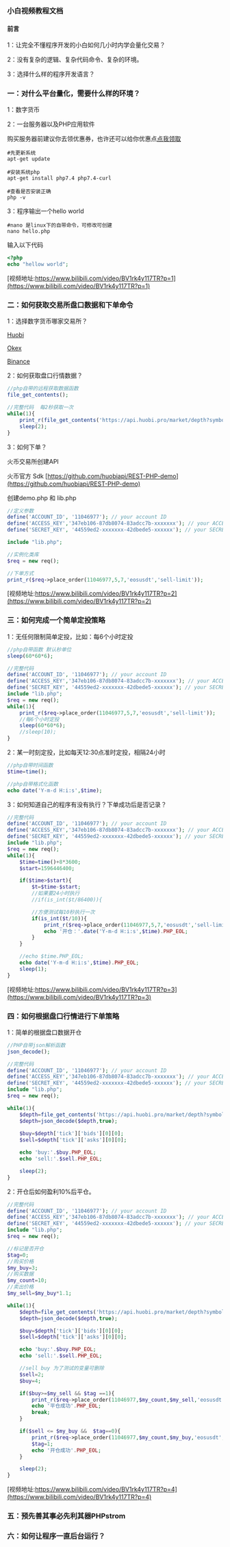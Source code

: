 ### 小白视频教程文档


#### 前言

1：让完全不懂程序开发的小白如何几小时内学会量化交易？

2：没有复杂的逻辑、复杂代码命令、复杂的环境。

3：选择什么样的程序开发语言？



### 一：对什么平台量化，需要什么样的环境？

1：数字货币

2：一台服务器以及PHP应用软件

购买服务器前建议你去领优惠券，也许还可以给你优惠点[点我领取](https://promotion.aliyun.com/ntms/yunparter/invite.html?userCode=xmsff8ku)

```shell script
#先更新系统
apt-get update

#安装系统php
apt-get install php7.4 php7.4-curl

#查看是否安装正确
php -v
```

3：程序输出一个hello world

```shell script
#nano 是linux下的自带命令，可修改可创建
nano hello.php
```

输入以下代码
```php script
<?php
echo "hellow world";
```

[视频地址:https://www.bilibili.com/video/BV1rk4y117TR?p=1](https://www.bilibili.com/video/BV1rk4y117TR?p=1)

### 二：如何获取交易所盘口数据和下单命令

1：选择数字货币哪家交易所？

[Huobi](https://github.com/zhouaini528/huobi-php)

[Okex](https://github.com/zhouaini528/okex-php)

[Binance](https://github.com/zhouaini528/binance-php)

2：如何获取盘口行情数据？

```php
//php自带的远程获取数据函数
file_get_contents();

//完整代码  每2秒获取一次
while(1){
    print_r(file_get_contents('https://api.huobi.pro/market/depth?symbol=btcusdt&type=step2&depth=5'));
    sleep(2);
}
```

3：如何下单？

火币交易所创建API

火币官方 Sdk [https://github.com/huobiapi/REST-PHP-demo](https://github.com/huobiapi/REST-PHP-demo)

创建demo.php 和 lib.php

```php
//定义参数
define('ACCOUNT_ID', '11046977'); // your account ID 
define('ACCESS_KEY','347eb106-87db8074-83adcc7b-xxxxxxx'); // your ACCESS_KEY
define('SECRET_KEY', '44559ed2-xxxxxxx-42dbede5-xxxxxx'); // your SECRET_KEY

include "lib.php";

//实例化类库
$req = new req();

//下单方式
print_r($req->place_order(11046977,5,7,'eosusdt','sell-limit'));
```

[视频地址:https://www.bilibili.com/video/BV1rk4y117TR?p=2](https://www.bilibili.com/video/BV1rk4y117TR?p=2)

### 三：如何完成一个简单定投策略

1：无任何限制简单定投，比如：每6个小时定投

```php
//php自带函数 默认秒单位
sleep(60*60*6);

//完整代码
define('ACCOUNT_ID', '11046977'); // your account ID 
define('ACCESS_KEY','347eb106-87db8074-83adcc7b-xxxxxxx'); // your ACCESS_KEY
define('SECRET_KEY', '44559ed2-xxxxxxx-42dbede5-xxxxxx'); // your SECRET_KEY
include "lib.php";
$req = new req();
while(1){
    print_r($req->place_order(11046977,5,7,'eosusdt','sell-limit'));
    //每6个小时定投
    sleep(60*60*6);
    //sleep(10);
}
```

2：某一时刻定投，比如每天12:30点准时定投，相隔24小时

```php
//php自带时间函数
$time=time();

//php自带格式化函数
echo date('Y-m-d H:i:s',$time);
```

3：如何知道自己的程序有没有执行？下单成功后是否记录？

```php
//完整代码
define('ACCOUNT_ID', '11046977'); // your account ID 
define('ACCESS_KEY','347eb106-87db8074-83adcc7b-xxxxxxx'); // your ACCESS_KEY
define('SECRET_KEY', '44559ed2-xxxxxxx-42dbede5-xxxxxx'); // your SECRET_KEY
include "lib.php";
$req = new req();
while(1){
    $time=time()+8*3600;
    $start=1596446400;

    if($time>$start){
        $t=$time-$start;
        //如果要24小时执行
        //if(is_int($t/86400)){

        //方便测试每10秒执行一次
        if(is_int($t/10)){
            print_r($req->place_order(11046977,5,7,'eosusdt','sell-limit'));
            echo '开仓：'.date('Y-m-d H:i:s',$time).PHP_EOL;
        }
    }

    //echo $time.PHP_EOL;
    echo date('Y-m-d H:i:s',$time).PHP_EOL;
    sleep(1);
}
```

[视频地址:https://www.bilibili.com/video/BV1rk4y117TR?p=3](https://www.bilibili.com/video/BV1rk4y117TR?p=3)

### 四：如何根据盘口行情进行下单策略

1：简单的根据盘口数据开仓

```php
//PHP自带json解析函数
json_decode();

//完整代码
define('ACCOUNT_ID', '11046977'); // your account ID 
define('ACCESS_KEY','347eb106-87db8074-83adcc7b-xxxxxxx'); // your ACCESS_KEY
define('SECRET_KEY', '44559ed2-xxxxxxx-42dbede5-xxxxxx'); // your SECRET_KEY
include "lib.php";
$req = new req();

while(1){
    $depth=file_get_contents('https://api.huobi.pro/market/depth?symbol=eosusdt&type=step2&depth=5');
    $depth=json_decode($depth,true);
    
    $buy=$depth['tick']['bids'][0][0];
    $sell=$depth['tick']['asks'][0][0];

    echo 'buy:'.$buy.PHP_EOL;
    echo 'sell:'.$sell.PHP_EOL;

    sleep(2);
}
```

2：开仓后如何盈利10%后平仓。

```php
//完整代码
define('ACCOUNT_ID', '11046977'); // your account ID 
define('ACCESS_KEY','347eb106-87db8074-83adcc7b-xxxxxxx'); // your ACCESS_KEY
define('SECRET_KEY', '44559ed2-xxxxxxx-42dbede5-xxxxxx'); // your SECRET_KEY
include "lib.php";
$req = new req();

//标记是否开仓
$tag=0;
//购买价格
$my_buy=3;
//购买数据
$my_count=10;
//卖出价格
$my_sell=$my_buy*1.1;

while(1){
    $depth=file_get_contents('https://api.huobi.pro/market/depth?symbol=eosusdt&type=step2&depth=5');
    $depth=json_decode($depth,true);

    $buy=$depth['tick']['bids'][0][0];
    $sell=$depth['tick']['asks'][0][0];

    echo 'buy:'.$buy.PHP_EOL;
    echo 'sell:'.$sell.PHP_EOL;

    //sell buy 为了测试的变量可删除
    $sell=2;
    $buy=4;

    if($buy>=$my_sell && $tag ==1){
        print_r($req->place_order(11046977,$my_count,$my_sell,'eosusdt','sell-limit'));
        echo '平仓成功'.PHP_EOL;
        break;
    }

    if($sell <= $my_buy &&  $tag==0){
        print_r($req->place_order(11046977,$my_count,$my_buy,'eosusdt','buy-limit'));
        $tag=1;
        echo '开仓成功'.PHP_EOL;
    }

    sleep(2);
}
```
[视频地址:https://www.bilibili.com/video/BV1rk4y117TR?p=4](https://www.bilibili.com/video/BV1rk4y117TR?p=4)


### 五：预先善其事必先利其器PHPstrom

### 六：如何让程序一直后台运行？



